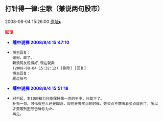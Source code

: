 ## 打针得一律:尘歌（兼说两句股市）
2008-08-04 15:26:00
[原址▸](http://www.fxgan.com/chan_time/2008_07_12/1049.htm)





**<font color='red'>回复</font>**


- **<font color='blue'>缠中说禅 2008/8/4 15:47:10</font>**
- ```
  博主回复：
  谢谢，改了。
  新浪网友说得好,现在就卖
  (2008-08-04 15:32:12) [删除] [回复] 
  博主回复：
  雁过张弓
  ```
- **<font color='blue'>缠中说禅 2008/8/4 15:51:18</font>**
- ```
  对不起，本ID的精力只能保持第一页的干净，只能下了。
  补充一句，可怜有些人还是糊涂，现在是等买点的时候，等买点不意味着买点就到了，所以才要等到图形告诉你为止。
  再见。
  ```
